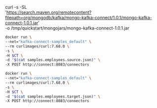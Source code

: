 curl -s -SL \
'https://search.maven.org/remotecontent?filepath=org/mongodb/kafka/mongo-kafka-connect/1.0.1/mongo-kafka-connect-1.0.1.jar' \
-o /tmp/quickstart/mongojars/mongo-kafka-connect-1.0.1.jar

```bash
docker run \
--net="kafka-connect-samples_default" \
--rm curlimages/curl:7.68.0 \
-s \
-H $CT \
-d "$(cat samples.employees.source.json)" \
-X POST http://connect:8083/connectors
```

```bash
docker run \
--net="kafka-connect-samples_default" \
--rm curlimages/curl:7.68.0 \
-s \
-H $CT \
-d "$(cat samples.employees.target.json)" \
-X POST http://connect:8083/connectors
```